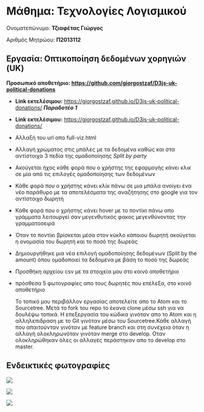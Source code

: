 # Μάθημα: Τεχνολογίες Λογισμικού

Ονοματεπώνυμο: **Τζιαφέτας Γιώργος**

Αριθμός Μητρώου: **Π2013112**

## Εργασία: Οπτικοποίηση δεδομένων χορηγιών (UK)

**Προσωπικό αποθετήριο: https://github.com/giorgostzaf/D3js-uk-political-donations**
- **Link εκτελέσιμου:** https://giorgostzaf.github.io/D3js-uk-political-donations/
**_Παραδοτέο 1_**

- **Link εκτελέσιμου:** https://giorgostzaf.github.io/D3js-uk-political-donations/
- Αλλαξή του url απο full-viz.html
- Αλλαγή χρώματος στις μπάλες με τα δεδομένα καθώς και στα
    αντίστοιχα 3 πεδία της ομαδοποίησης _Split by party_
- Ακούγεται ήχος κάθε φορά που ο χρήστης της εφαρμογής κάνει
    κλικ σε μία από τις επιλογές ομαδοποίησης των δεδομένων
- Κάθε φορά που ο χρήστης κάνει κλίκ πάνω σε μια μπάλα ανοίγει
    ένα νέο παράθυρο με τα αποτελέσματα της αναζήτησης στο
    google για τον αντίστοιχο δωρητή
- Κάθε φορά που ο χρήστης κάνει hover με το ποντίκι πάνω απο
    γράμματα λειτουργεί σαν μεγενθυτικός
    φακος μεγενθύνοντας την γραμματοσειρά
- Όταν το ποντίκι βρίσκεται μέσα στον κύκλο κάποιου δωρητή
    ακούγεται η ονομασία του δωρητή και το ποσό της δωρεάς
- Δημιουργήθηκε μια νέα επιλογή ομαδοποίησης δεδομένων (Split
    by the amount) όπου ομαδοποιεί τα δεδομένα με βάση το ποσό της
    δωρεάς
- Προσθήκη αρχείου csv με τα στοιχεία μου στο κοινό αποθετήριο
- πρόσθεσα 5 φωτογραφίες απο τους δωρητές που επέλεξα, στο
    κοινό αποθετήριο
    
    Το τοπικό μου περιβάλλον εργασίας αποτελείτε απο το Atom και το
Sourcetree. Μετά το fork του repo το έκανα clone μέσω ssh για να
δουλέψω τοπικά. Η επεξεργασία του κώδικα γινόταν απο το Atom και η
αλληλεπιδραση με το Git γινόταν μέσω του Sourcetree.Κάθε αλλαγή που
απαιτούνταν γινόταν με feature branch και στη συνέχεια όταν η αλλαγή
ολοκληρωνόταν γινόταν merge στο develop. Οταν ολοκληρώθηκαν όλες
οι αλλαγές περάστηκαν απο το develop στο master.

## Ενδεικτικές φωτογραφίες ##

![](photo1.png)

![](photo2.png)

![](photo4.png)

